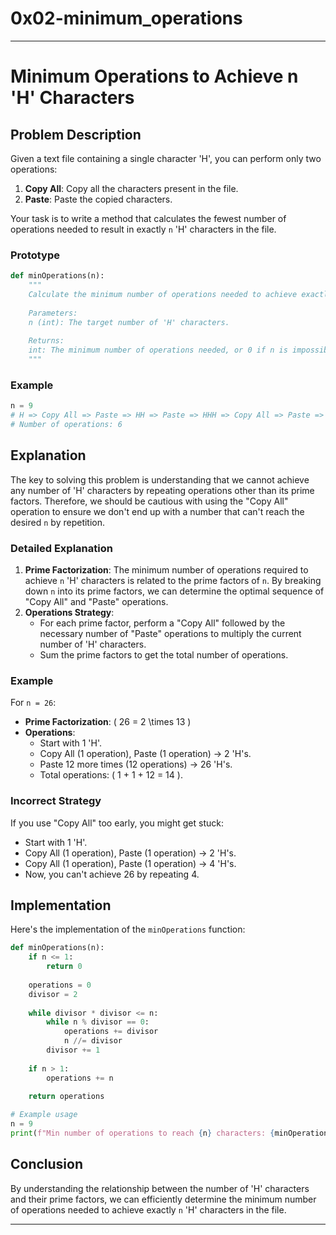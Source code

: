 # 0x02-minimum_operations
---

# Minimum Operations to Achieve n 'H' Characters

## Problem Description
Given a text file containing a single character 'H', you can perform only two operations:
1. **Copy All**: Copy all the characters present in the file.
2. **Paste**: Paste the copied characters.

Your task is to write a method that calculates the fewest number of operations needed to result in exactly `n` 'H' characters in the file.

### Prototype
```python
def minOperations(n):
    """
    Calculate the minimum number of operations needed to achieve exactly n 'H' characters.
    
    Parameters:
    n (int): The target number of 'H' characters.
    
    Returns:
    int: The minimum number of operations needed, or 0 if n is impossible to achieve.
    """
```

### Example
```python
n = 9
# H => Copy All => Paste => HH => Paste => HHH => Copy All => Paste => HHHHHH => Paste => HHHHHHHHH
# Number of operations: 6
```

## Explanation
The key to solving this problem is understanding that we cannot achieve any number of 'H' characters by repeating operations other than its prime factors. Therefore, we should be cautious with using the "Copy All" operation to ensure we don't end up with a number that can't reach the desired `n` by repetition.

### Detailed Explanation
1. **Prime Factorization**: The minimum number of operations required to achieve `n` 'H' characters is related to the prime factors of `n`. By breaking down `n` into its prime factors, we can determine the optimal sequence of "Copy All" and "Paste" operations.
2. **Operations Strategy**:
   - For each prime factor, perform a "Copy All" followed by the necessary number of "Paste" operations to multiply the current number of 'H' characters.
   - Sum the prime factors to get the total number of operations.

### Example
For `n = 26`:
- **Prime Factorization**: \( 26 = 2 \times 13 \)
- **Operations**:
  - Start with 1 'H'.
  - Copy All (1 operation), Paste (1 operation) → 2 'H's.
  - Paste 12 more times (12 operations) → 26 'H's.
  - Total operations: \( 1 + 1 + 12 = 14 \).

### Incorrect Strategy
If you use "Copy All" too early, you might get stuck:
- Start with 1 'H'.
- Copy All (1 operation), Paste (1 operation) → 2 'H's.
- Copy All (1 operation), Paste (1 operation) → 4 'H's.
- Now, you can't achieve 26 by repeating 4.

## Implementation
Here's the implementation of the `minOperations` function:

```python
def minOperations(n):
    if n <= 1:
        return 0
    
    operations = 0
    divisor = 2
    
    while divisor * divisor <= n:
        while n % divisor == 0:
            operations += divisor
            n //= divisor
        divisor += 1
    
    if n > 1:
        operations += n
    
    return operations

# Example usage
n = 9
print(f"Min number of operations to reach {n} characters: {minOperations(n)}")
```

## Conclusion
By understanding the relationship between the number of 'H' characters and their prime factors, we can efficiently determine the minimum number of operations needed to achieve exactly `n` 'H' characters in the file.

---
